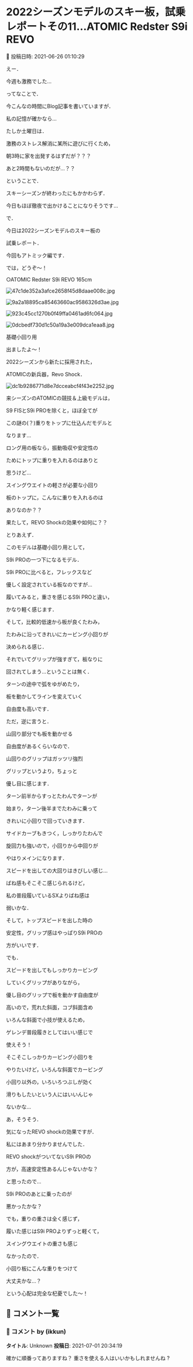 # 2022シーズンモデルのスキー板，試乗レポートその11…ATOMIC Redster S9i REVO

📅 投稿日時: 2021-06-26 01:10:29

えー．


今週も激務でした…





ってなことで．


今こんなの時間にBlog記事を書いていますが．


私の記憶が確かなら…


たしか土曜日は．


激務のストレス解消に某所に遊びに行くため，


朝3時に家を出発するはずだが？？？


あと2時間もないのだが…？？





ということで．


スキーシーズンが終わったにもかかわらず．


今日もほぼ徹夜で出かけることになりそうです…





で．


今日は2022シーズンモデルのスキー板の


試乗レポート．


今回もアトミック編です．


では，どうぞ～！


[]()





○ATOMIC Redster S9i REVO 165cm







![47c1de352a3afce2658f45d8daae008c.jpg](images/47c1de352a3afce2658f45d8daae008c.jpg)









![9a2a18895ca85463660ac9586326d3ae.jpg](images/9a2a18895ca85463660ac9586326d3ae.jpg)









![923c45cc1270b0f49ffa0461ad6fc064.jpg](images/923c45cc1270b0f49ffa0461ad6fc064.jpg)









![0dcbedf730d1c50a19a3e009dca1eaa8.jpg](images/0dcbedf730d1c50a19a3e009dca1eaa8.jpg)







基礎小回り用





出ましたよ～！


2022シーズンから新たに採用された，


ATOMICの新兵器，Revo Shock．




![dc1b9286771d8e7dcceabcf4f43e2252.jpg](images/dc1b9286771d8e7dcceabcf4f43e2252.jpg)







来シーズンのATOMICの競技＆上級モデルは，


S9 FISとS9i PROを除くと，ほぼ全てが


この謎の(？)重りをトップに仕込んだモデルと


なります…


ロング用の板なら，振動吸収や安定性の


ためにトップに重りを入れるのはありと


思うけど…


スイングウエイトの軽さが必要な小回り


板のトップに，こんなに重りを入れるのは


ありなのか？？


果たして，REVO Shockの効果や如何に？？





とりあえず．


このモデルは基礎小回り用として，


S9i PROの一つ下になるモデル．


S9i PROに比べると，フレックスなど


優しく設定されている板なのですが…





履いてみると，重さを感じるS9i PROと違い，


かなり軽く感じます．


そして，比較的低速から板が良くたわみ，


たわみに沿ってきれいにカービング小回りが


決められる感じ．


それでいてグリップが強すぎて，板なりに


回されてしまう…ということは無く．


ターンの途中で弧をゆがめたり，


板を動かしてラインを変えていく


自由度も高いです．





ただ，逆に言うと．


山回り部分でも板を動かせる


自由度があるくらいなので．


山回りのグリップはガッツリ強烈


グリップというより，ちょっと


優し目に感じます．





ターン前半からすっとたわんでターンが


始まり，ターン後半までたわみに乗って


きれいに小回りで回っていきます．


サイドカーブもきつく，しっかりたわんで


旋回力も強いので，小回りから中回りが


やはりメインになります．


スピードを出しての大回りはきびしい感じ…





ばね感もそこそこ感じられるけど，


私の普段履いているSXよりばね感は


弱いかな．


そして，トップスピードを出した時の


安定性，グリップ感はやっぱりS9i PROの


方がいいです．





でも．


スピードを出してもしっかりカービング


していくグリップがありながら，


優し目のグリップで板を動かす自由度が


高いので，荒れた斜面，コブ斜面含め


いろんな斜面で小技が使えるため，


ゲレンデ普段履きとしてはいい感じで


使えそう！





そこそこしっかりカービング小回りを


やりたいけど，いろんな斜面でカービング


小回り以外の，いろいろつぶしが効く


滑りもしたいという人にはいいんじゃ


ないかな…





あ，そうそう．


気になったREVO shockの効果ですが．


私にはあまり分かりませんでした．


REVO shockがついてないS9i PROの


方が，高速安定性あるんじゃないかな？


と思ったので…


S9i PROのあとに乗ったのが


悪かったかな？





でも，重りの重さは全く感じず，


履いた感じはS9i PROよりずっと軽くて，


スイングウエイトの重さも感じ


なかったので．


小回り板にこんな重りをつけて


大丈夫かな…？


という心配は完全な杞憂でした～！

## 💬 コメント一覧

### 💬 コメント by (ikkun)
**タイトル**: Unknown
**投稿日**: 2021-07-01 20:34:19

確かに順番ってありますね？  重さを使える人はいいかもしれませんね  ?

